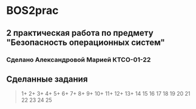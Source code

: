 # BOS2prac
## 2 практическая работа по предмету "Безопасность операционных систем"
### Сделано Александровой Марией КТСО-01-22
## Сделанные задания
> 1+ 2+ 3+ 4+ 5+ 6+ 7+ 8+ 9+ 10+ 11+ 12+ 13+ 14 15 16 17 18 19 20 21 22 23 24 25
